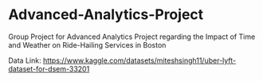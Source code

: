 # Advanced-Analytics-Project
Group Project for Advanced Analytics Project regarding the Impact of Time and Weather on Ride-Hailing Services in Boston

Data Link: https://www.kaggle.com/datasets/miteshsingh11/uber-lyft-dataset-for-dsem-33201
